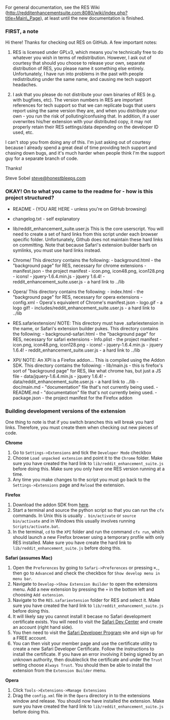 For general documentation, see the RES Wiki (http://redditenhancementsuite.com:8080/wiki/index.php?title=Main\_Page), at least until the new documentation is finished.

### FIRST, a note ###

Hi there! Thanks for checking out RES on GitHub.  A few important notes:

1. RES is licensed under GPLv3, which means you're technically free to do whatever you wish in terms of redistribution.  However, I ask out of courtesy that should you choose to release your own, separate distribution of RES, you please name it something else entirely. Unfortunately, I have run into problems in the past with people redistributing under the same name, and causing me tech support headaches.

2. I ask that you please do not distribute your own binaries of RES (e.g. with bugfixes, etc).  The version numbers in RES are important references for tech support so that we can replicate bugs that users report using the same version they are, and when you distribute your own - you run the risk of polluting/confusing that.  In addition, if a user overwrites his/her extension with your distributed copy, it may not properly retain their RES settings/data depending on the developer ID used, etc.

I can't stop you from doing any of this. I'm just asking out of courtesy because I already spend a great deal of time providing tech support and chasing down bugs, and it's much harder when people think I'm the support guy for a separate branch of code.

Thanks!

Steve Sobel
steve@honestbleeps.com

### OKAY! On to what you came to the readme for - how is this project structured? ###

- README - (YOU ARE HERE - unless you're on GitHub browsing)

- changelog.txt - self explanatory

- lib/reddit\_enhancement\_suite.user.js 
	This is the core userscript. You will need to create a set of hard links from this script under each browser specific folder. Unfortunately, Github does not maintain these hard links on committing. Note that because Safari's extension builder barfs on symlinks, you must use hard links instead.

- Chrome/
	This directory contains the following:
		- background.html - the "background page" for RES, necessary for chrome extensions
		- manifest.json - the project manifest
		- icon.png, icon48.png, icon128.png - icons!
		- jquery-1.6.4.min.js - jquery 1.6.4!
		- reddit_enhancement_suite.user.js - a hard link to ../lib

- Opera/
	This directory contains the following:
		- index.html - the "background page" for RES, necessary for opera extensions
		- config.xml - Opera's equivalent of Chrome's manifest.json
		- logo.gif - a logo gif!
		- includes/reddit_enhancement_suite.user.js - a hard link to ../lib

- RES.safariextension/
	NOTE: This directory must have .safariextension in the name, or Safari's extension builder pukes.
	This directory contains the following:
		- background-safari.html - the "background page" for RES, necessary for safari extensions
		- Info.plist - the project manifest
		- icon.png, icon48.png, icon128.png - icons!
		- jquery-1.6.4.min.js - jquery 1.6.4!
		- reddit_enhancement_suite.user.js - a hard link to ../lib

- XPI/
	NOTE: An XPI is a Firefox addon... This is compiled using the Addon SDK.
	This directory contains the following:
		- lib/main.js - this is firefox's sort of "background page" for RES, like what chrome has, but just a JS file
		- data/jquery-1.6.4.min.js - jquery 1.6.4!
		- data/reddit_enhancement_suite.user.js - a hard link to ../lib
		- doc/main.md - "documentation" file that's not currently being used.
		- README.md - "documentation" file that's not currently being used.
		- package.json - the project manifest for the Firefox addon

### Building development versions of the extension ###

One thing to note is that if you switch branches this will break you hard links. Therefore, you must create them when checking out new pieces of code.

**Chrome**
  1. Go to ``Settings->Extensions`` and tick the ``Developer Mode`` checkbox
  2. Choose ``Load unpacked extension`` and point it to the ``Chrome`` folder. Make sure you have created the hard link to ``lib/reddit_enhancement_suite.js`` before doing this. Make sure you only have one RES version running at a time.
  3. Any time you make changes to the script you must go back to the ``Settings->Extensions`` page and ``Reload`` the extension.

**Firefox**
  1. Download the addon SDK from [here](https://ftp.mozilla.org/pub/mozilla.org/labs/jetpack/jetpack-sdk-latest.zip).
  2. Start a terminal and source the python script so that you can run the ``cfx`` commands. In Unix this is usually ``. bin/activate`` or ``source bin/activate`` and in Windows this usually involves running ``Scripts/activate.bat``.
  3. In the terminal, ``cd`` to the ``XPI`` folder and run the command ``cfx run``, which should launch a new Firefox browser using a temporary profile with only RES installed. Make sure you have create the hard link to ``lib/reddit_enhancement_suite.js`` before doing this.

**Safari (assumes Mac)**
  1. Open the ``Preferences`` by going to ``Safari->Preferences`` or pressing ``⌘,``, then go to ``Advanced`` and check the checkbox for ``Show develop menu in menu bar``. 
  2. Navigate to ``Develop->Show Extension Builder`` to open the extensions menu. Add a new extension by pressing the ``+`` in the bottom left and choosing ``Add extension``.
  3. Navigate to the ``RES.safariextension`` folder for RES and select it. Make sure you have created the hard link to ``lib/reddit_enhancement_suite.js`` before doing this.
  4. It will likely say you cannot install it becase no Safari development certificate exists. You will need to visit the [Safari Dev Center](https://developer.apple.com/devcenter/safari/index.action) and create an account (right hand side).
  5. You then need to visit the [Safari Developer Program](https://developer.apple.com/programs/safari/) site and sign up for a FREE account.
  6. You can then visit your member page and use the certificate utility to create a new Safari Developer Certificate. Follow the instructions to install the certificate. If you have an error involving it being signed by an unknown authority, then doubleclick the certificate and under the ``Trust`` setting choose ``Always Trust``. You should then be able to install the extension from the ``Extension Builder`` menu.

**Opera**
  1. Click ``Tools->Extensions->Manage Extensions``
  2. Drag the ``config.xml`` file in the ``Opera`` directory in to the extensions window and release. You should now have installed the extension. Make sure you have created the hard link to ``lib/reddit_enhancement_suite.js`` before doing this.

